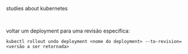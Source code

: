 studies about kubernetes

<br>

voltar um deployment para uma revisão específica:
```
kubectl rollout undo deployment <nome do deployment> --to-revision=<versão a ser retornada>
```